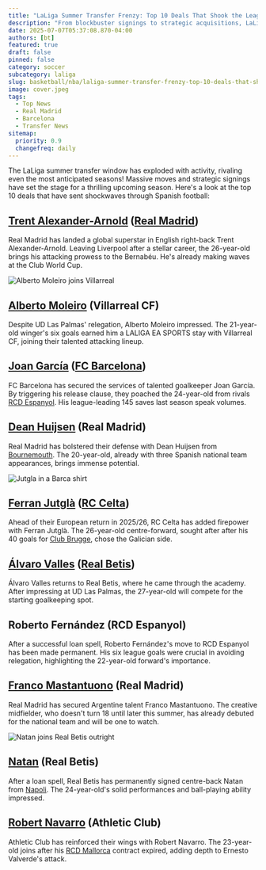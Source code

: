 ```yaml
---
title: "LaLiga Summer Transfer Frenzy: Top 10 Deals That Shook the League"
description: "From blockbuster signings to strategic acquisitions, LaLiga's summer transfer window has been a whirlwind! Discover the top 10 deals that are set to redefine the Spanish football landscape."
date: 2025-07-07T05:37:08.870-04:00
authors: [bt]
featured: true
draft: false
pinned: false
category: soccer
subcategory: laliga
slug: basketball/nba/laliga-summer-transfer-frenzy-top-10-deals-that-shook-the-league
image: cover.jpeg
tags:
  - Top News
  - Real Madrid
  - Barcelona
  - Transfer News
sitemap:
  priority: 0.9
  changefreq: daily
---
```


The LaLiga summer transfer window has exploded with activity, rivaling even the most anticipated seasons!  Massive moves and strategic signings have set the stage for a thrilling upcoming season.  Here's a look at the top 10 deals that have sent shockwaves through Spanish football:

## [Trent Alexander-Arnold](https://www.flashscore.com/player/alexander-arnold-trent/CEVJy6Bc/) ([Real Madrid](https://www.flashscore.com/team/real-madrid/W8mj7MDD/))

Real Madrid has landed a global superstar in English right-back Trent Alexander-Arnold. Leaving Liverpool after a stellar career, the 26-year-old brings his attacking prowess to the Bernabéu. He's already making waves at the Club World Cup.

![Alberto Moleiro joins Villarreal](https://livesport-ott-images.ssl.cdn.cra.cz/r900xfq60/bad73ba8-f133-4dd0-8d63-df16c27d1bd6.jpg)

## [Alberto Moleiro](https://www.flashscore.com/player/moleiro-alberto/b5g6gWjn/) (Villarreal CF)

Despite UD Las Palmas' relegation, Alberto Moleiro impressed. The 21-year-old winger's six goals earned him a LALIGA EA SPORTS stay with Villarreal CF, joining their talented attacking lineup.

## [Joan García](https://www.flashscore.com/player/garcia-joan/vuAlEqes/) ([FC Barcelona](https://www.flashscore.com/team/barcelona/SKbpVP5K/))

FC Barcelona has secured the services of talented goalkeeper Joan García. By triggering his release clause, they poached the 24-year-old from rivals [RCD Espanyol](https://www.flashscore.com/team/espanyol/QFfPdh1J/). His league-leading 145 saves last season speak volumes.

## [Dean Huijsen](https://www.flashscore.com/player/huijsen-dean/2V3qUZAd/) (Real Madrid)

Real Madrid has bolstered their defense with Dean Huijsen from [Bournemouth](https://www.flashscore.com/team/bournemouth/OtpNdwrc/). The 20-year-old, already with three Spanish national team appearances, brings immense potential.

![Jutgla in a Barca shirt](https://livesport-ott-images.ssl.cdn.cra.cz/r900xfq60/c73d51d1-06cd-428a-be34-061d83b970f3.jpg)

## [Ferran Jutglà](https://www.flashscore.com/player/jutgla-ferran/Wbz0q867/) ([RC Celta](https://www.flashscore.com/team/celta-vigo/8pvUZFhf/))

Ahead of their European return in 2025/26, RC Celta has added firepower with Ferran Jutglà. The 26-year-old centre-forward, sought after after his 40 goals for [Club Brugge](https://www.flashscore.com/team/club-brugge/rgTHIK74/), chose the Galician side.

## [Álvaro Valles](https://www.flashscore.com/player/valles-alvaro/fk9lRE6p/) ([Real Betis](https://www.flashscore.com/team/betis/vJbTeCGP/))

Álvaro Valles returns to Real Betis, where he came through the academy. After impressing at UD Las Palmas, the 27-year-old will compete for the starting goalkeeping spot.

## Roberto Fernández (RCD Espanyol)

After a successful loan spell, Roberto Fernández's move to RCD Espanyol has been made permanent. His six league goals were crucial in avoiding relegation, highlighting the 22-year-old forward's importance.

## [Franco Mastantuono](https://www.flashscore.com/player/mastantuono-franco/tpBPaidM/) (Real Madrid)

Real Madrid has secured Argentine talent Franco Mastantuono. The creative midfielder, who doesn't turn 18 until later this summer, has already debuted for the national team and will be one to watch.

![Natan joins Real Betis outright](https://livesport-ott-images.ssl.cdn.cra.cz/r900xfq60/132439c4-1e4d-49b4-ab9f-668240d46b6b.jpg)

## [Natan](https://www.flashscore.com/player/natan/dpUJtnsM/) (Real Betis)

After a loan spell, Real Betis has permanently signed centre-back Natan from [Napoli](https://www.flashscore.com/team/napoli/69Dxbc61/). The 24-year-old's solid performances and ball-playing ability impressed.

## [Robert Navarro](https://www.flashscore.com/player/navarro-robert/6k2jV1mo/) (Athletic Club)

Athletic Club has reinforced their wings with Robert Navarro.  The 23-year-old joins after his [RCD Mallorca](https://www.flashscore.com/team/mallorca/4jDQxrbf/) contract expired, adding depth to Ernesto Valverde's attack.